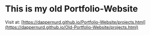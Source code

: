 # This is my old Portfolio-Website

Visit at: [https://dappernurd.github.io/Portfolio-Website/projects.html](https://dappernurd.github.io/Old-Portfolio-Website/projects.html)
